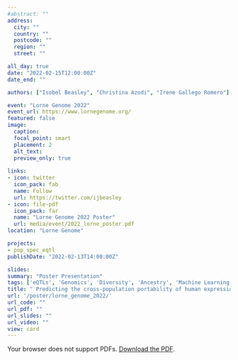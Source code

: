 ```yaml
---
#abstract: ""
address:
  city: ""
  country: ""
  postcode: ""
  region: ""
  street: ""

all_day: true
date: "2022-02-15T12:00:00Z"
date_end: ""

authors: ["Isobel Beasley", "Christina Azodi", "Irene Gallego Romero"]

event: "Lorne Genome 2022"
event_url: https://www.lornegenome.org/
featured: false
image: 
  caption: 
  focal_point: smart
  placement: 2
  alt_text: 
  preview_only: true 
  
links:
- icon: twitter
  icon_pack: fab
  name: Follow
  url: https://twitter.com/ijbeasley
- icon: file-pdf
  icon_pack: far
  name: "Lorne Genome 2022 Poster"
  url: media/event/2022_lorne_poster.pdf
location: "Lorne Genome"

projects: 
- pop_spec_eqtl
publishDate: "2022-02-13T14:00:00Z"

slides: 
summary: "Poster Presentation"
tags: ['eQTLs', 'Genomics', 'Diversity', 'Ancestry', 'Machine Learning']
title: " Predicting the cross-population portability of human expression quantitative trait loci (eQTLs)"
url: '/poster/lorne_genome_2022/'
url_code: ""
url_pdf: ""
url_slides: ""
url_video: ""
view: card
---
```


<object data="../../media/event/2022_lorne_poster.pdf" type="application/pdf" width="100%" height="1325">
  <p>Your browser does not support PDFs. <a href="../../media/event/2022_lorne_poster.pdf">Download the PDF</a>.</p>
</object>
